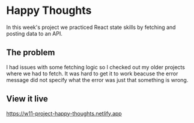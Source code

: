 # Happy Thoughts

In this week's project we practiced React state skills by fetching and posting data to an API.

## The problem

I had issues with some fetching logic so I checked out my older projects where we had to fetch. It was hard to get it to work beacuse the error message did not specify what the error was just that something is wrong.

## View it live

https://w11-project-happy-thoughts.netlify.app
